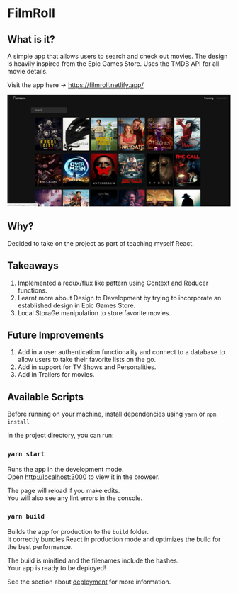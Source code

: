 # FilmRoll

## What is it?

A simple app that allows users to search and check out movies. The design is heavily inspired from the Epic Games Store.
Uses the TMDB API for all movie details.

Visit the app here -> https://filmroll.netlify.app/

![App screenshot](./Capture.PNG)

## Why?

Decided to take on the project as part of teaching myself React. 

## Takeaways

1. Implemented a redux/flux like pattern using Context and Reducer functions.
2. Learnt more about Design to Development by trying to incorporate an established design in Epic Games Store.
3. Local StoraGe manipulation to store favorite movies.

## Future Improvements

1. Add in a user authentication functionality and connect to a database to allow users to take their favorite lists on the go.
2. Add in support for TV Shows and Personalities.
3. Add in Trailers for movies.


## Available Scripts

Before running on your machine, install dependencies using `yarn` or `npm install`

In the project directory, you can run:

### `yarn start`

Runs the app in the development mode.<br />
Open [http://localhost:3000](http://localhost:3000) to view it in the browser.

The page will reload if you make edits.<br />
You will also see any lint errors in the console.

### `yarn build`

Builds the app for production to the `build` folder.<br />
It correctly bundles React in production mode and optimizes the build for the best performance.

The build is minified and the filenames include the hashes.<br />
Your app is ready to be deployed!

See the section about [deployment](https://facebook.github.io/create-react-app/docs/deployment) for more information.
